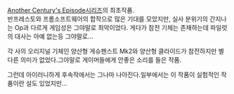 [Another Century's Episode시리즈](Another%20Century%27s%20Episode%20%EC%8B%9C%EB%A6%AC%EC%A6%88.md)의
최초작품.  
반프레스토와 프롬소프트웨어의 합작으로 많은 기대를 모았지만, 실사 분위기의 간지나는 Op과 다르게 게임성은 그야말로 최악이었다. 게다가 참전
기체는 존재하는데 파일럿의 대사는 아예 없는등 그야말로...

각 사의 오리지널 기체인 양산형 게슈펜스트 Mk2와 양산형 클라이드가 참전하지만 별 다른 의미가 없었다.그야말로 게이머들에게 안좋은 소리를
들은 작품.  

그런데 아이러니하게 후속작에서는 그나마 나아진다.일부에서는 이 작품이 실험적인 작품이란 설도 있었지만...  

